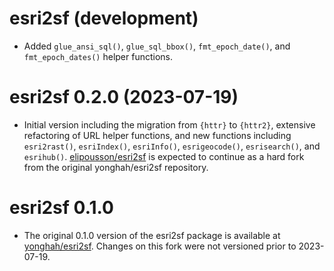 # esri2sf (development)

* Added `glue_ansi_sql()`, `glue_sql_bbox()`, `fmt_epoch_date()`, and `fmt_epoch_dates()` helper functions.

# esri2sf 0.2.0 (2023-07-19)

* Initial version including the migration from `{httr}` to `{httr2}`, extensive refactoring of URL helper functions, and new functions including `esri2rast()`, `esriIndex()`, `esriInfo()`, `esrigeocode()`, `esrisearch()`, and `esrihub()`. [elipousson/esri2sf](https://github.com/elipousson/esri2sf) is expected to continue as a hard fork from the original yonghah/esri2sf repository.

# esri2sf 0.1.0

* The original 0.1.0 version of the esri2sf package is available at [yonghah/esri2sf](https://github.com/yonghah/esri2sf). Changes on this fork were not versioned prior to 2023-07-19. 

